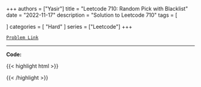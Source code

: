 
+++
authors = ["Yasir"]
title = "Leetcode 710: Random Pick with Blacklist"
date = "2022-11-17"
description = "Solution to Leetcode 710"
tags = [
    
]
categories = [
    "Hard"
]
series = ["Leetcode"]
+++



[`Problem Link`](https://leetcode.com/problems/random-pick-with-blacklist/description/)

---

**Code:**

{{< highlight html >}}

{{< /highlight >}}

